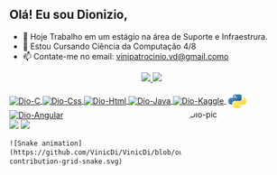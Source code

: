 ## Olá! Eu sou Dionizio, 

- 🔭 Hoje Trabalho em um estágio na área de Suporte e Infraestrura.
- 🌱 Estou Cursando Ciência da Computação 4/8
- 📫 Contate-me no email: vinipatrocinio.vd@gmail.como
<div align="center">
  <a href="https://github.com/VinicDi">
  <img height="180em" src="https://github-readme-stats.vercel.app/api?username=VinicDi&show_icons=true&theme=dark&include_all_commits=true&count_private=true"/>
  <img height="180em" src="https://github-readme-stats.vercel.app/api/top-langs/?username=VinicDi&layout=compact&langs_count=7&theme=dark"/>
</div>
  
<div style="display: inline_block"><br>
  <img align="center" alt="Dio-C" height="30" width="40" src="https://cdn.jsdelivr.net/gh/devicons/devicon/icons/c/c-original.svg">
  <img align="center" alt="Dio-Css" height="40" width="40" src="https://cdn.jsdelivr.net/gh/devicons/devicon/icons/css3/css3-original-wordmark.svg">
  <img align="center" alt="Dio-Html" height="40" width="40" src="https://cdn.jsdelivr.net/gh/devicons/devicon/icons/html5/html5-original-wordmark.svg">
  <img align="center" alt="Dio-Java" height="30" width="40" src="https://cdn.jsdelivr.net/gh/devicons/devicon/icons/java/java-original.svg">
  <img align="center" alt="Dio-Kaggle" height="30" width="40" src="https://cdn.jsdelivr.net/gh/devicons/devicon/icons/kaggle/kaggle-original-wordmark.svg">
  <img align="center" alt="Dio-Python" height="30" width="40" src="https://raw.githubusercontent.com/devicons/devicon/master/icons/python/python-original.svg">
  <img align="center" alt="Dio-Angular" height="30" width="40" src="https://cdn.jsdelivr.net/gh/devicons/devicon/icons/angularjs/angularjs-original.svg">
  
  <img align="right" alt="Dio-pic" height="300" style="border-radius:50px;" width="200px" src="https://user-images.githubusercontent.com/88460475/208813882-89dba327-f441-4c7b-b434-8dda353dee2a.jpeg">
</div>
  
  
 
<div> 
  <a href = "vinipatrocinio.vd@gmail.com"><img src="https://img.shields.io/badge/-Gmail-%23333?style=for-the-badge&logo=gmail&logoColor=white" target="_blank"></a>
  <a href="https://www.linkedin.com/in/vinicius-dionizio-6ab542217/" target="_blank"><img src="https://img.shields.io/badge/-LinkedIn-%230077B5?style=for-the-badge&logo=linkedin&logoColor=white" target="_blank"></a> 
  
    ![Snake animation](https://github.com/VinicDi/VinicDi/blob/output/github-contribution-grid-snake.svg)

</div>

